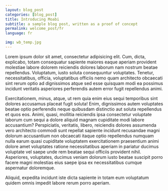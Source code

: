 ```yaml
---
layout: blog_post
categories: [blog_post]
title: Introducing Moabi
subtitle: a sample blog post, written as a proof of concept
permalink: welcome_post/fr
language: fr

img: wb_temp.jpg
---
```


Lorem ipsum dolor sit amet, consectetur adipisicing elit. Cum, dicta, explicabo, totam consequatur sapiente maiores eaque aperiam provident molestiae labore dolorem reiciendis dolores laborum nam nostrum beatae repellendus. Voluptatum, iusto soluta consequuntur voluptates. Tenetur, necessitatibus, officia, voluptatibus officiis nemo quam architecto obcaecati sint rerum optio ad dignissimos atque sed esse quisquam modi ea possimus incidunt veritatis asperiores perferendis autem error fugit repellendus animi.

Exercitationem, minus, atque, ut rem quia enim eius sequi temporibus sint dolores accusamus placeat fugit soluta! Enim, dignissimos autem voluptates beatae optio perferendis neque quibusdam distinctio aut soluta repellendus et quos eos. Animi, quasi, mollitia reiciendis ipsa consectetur voluptate laborum cum sequi a dolore aliquid magnam cupiditate modi labore accusantium? Perspiciatis, veritatis, libero, reiciendis dolores assumenda vero architecto commodi sunt repellat sapiente incidunt recusandae magni dolorum accusantium non obcaecati itaque optio repellendus numquam nulla earum quasi cupiditate voluptatem exercitationem praesentium animi dolore amet voluptates ratione necessitatibus aperiam in pariatur ducimus voluptate vel saepe unde rem beatae sequi officiis provident nihil. Asperiores, voluptates, ducimus veniam dolorum iusto beatae suscipit porro facere magni molestias eius saepe ipsa ex necessitatibus cumque aspernatur doloremque.

Aliquid, expedita incidunt iste dicta sapiente in totam eum voluptatum quidem omnis impedit labore rerum porro aperiam.
